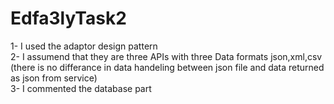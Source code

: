 # Edfa3lyTask2

1- I used the adaptor design pattern <br />
2- I assumend that they are three APIs with three Data formats json,xml,csv (there is no differance in data handeling between json file and data returned as json from service)<br />
3- I commented the database part 

